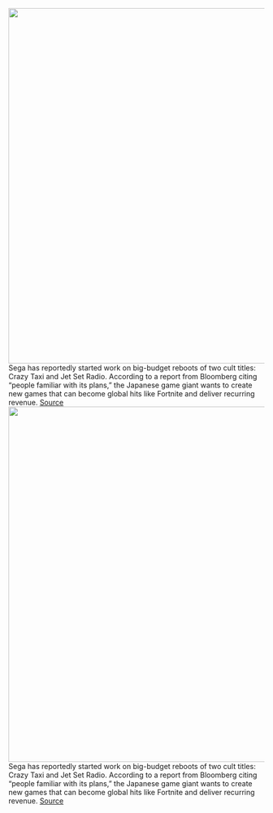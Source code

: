 <img src='https://cdn.vox-cdn.com/thumbor/Opx3kljdaqgm4eMo7hRyO5mp-No=/0x0:887x535/1200x800/filters:focal(374x198:514x338)/cdn.vox-cdn.com/uploads/chorus_image/image/70765802/Jet_Set_Radio_Coming_To_PS_Vita___Gaming_News_and_Opinion_at_TheSixthAxis.com.0.jpg' width='700px' /><br/>
Sega has reportedly started work on big-budget reboots of two cult titles: Crazy Taxi and Jet Set Radio. According to a report from Bloomberg citing “people familiar with its plans,” the Japanese game giant wants to create new games that can become global hits like Fortnite and deliver recurring revenue.
<a href='https://www.theverge.com/2022/4/19/23031704/sega-crazy-taxi-jet-set-radio-reboots-planned'> Source <a/><img src='https://cdn.vox-cdn.com/thumbor/Opx3kljdaqgm4eMo7hRyO5mp-No=/0x0:887x535/1200x800/filters:focal(374x198:514x338)/cdn.vox-cdn.com/uploads/chorus_image/image/70765802/Jet_Set_Radio_Coming_To_PS_Vita___Gaming_News_and_Opinion_at_TheSixthAxis.com.0.jpg' width='700px' /><br/>
Sega has reportedly started work on big-budget reboots of two cult titles: Crazy Taxi and Jet Set Radio. According to a report from Bloomberg citing “people familiar with its plans,” the Japanese game giant wants to create new games that can become global hits like Fortnite and deliver recurring revenue.
<a href='https://www.theverge.com/2022/4/19/23031704/sega-crazy-taxi-jet-set-radio-reboots-planned'> Source <a/>
